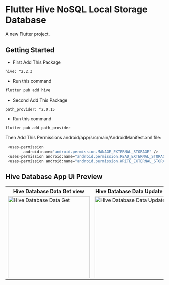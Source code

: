 # Flutter Hive NoSQL Local Storage Database

A new Flutter project.

## Getting Started

- First Add This Package
```sh
hive: ^2.2.3
```
- Run this command
```sh
flutter pub add hive
```
- Second Add This Package
```sh
path_provider: ^2.0.15
```
- Run this command
```sh
flutter pub add path_provider
```

Then Add This Permissions android/app/src/main/AndroidManifest.xml file:
```sh 
 <uses-permission
        android:name="android.permission.MANAGE_EXTERNAL_STORAGE" />
 <uses-permission android:name="android.permission.READ_EXTERNAL_STORAGE" />
 <uses-permission android:name="android.permission.WRITE_EXTERNAL_STORAGE" />
```




## Hive Database App Ui Preview


<table>
  
  
<tr>                    
   <th>Hive Database Data Get view</th>
   <th>Hive Database Data Update view</th>
   <th>Hive Database Data delete view</th>
</tr>  
  
  
  
<tr>

<td>
  <img src="https://github.com/mdsomad/Flutter-Hive-NoSQL-Local-Storage-Database/assets/103892160/14d35ea2-c3d9-44fa-b990-5e75ea9fb2d4" alt="Hive Database Data Get" width="260"/>
</td>

<td>
 <img src="https://github.com/mdsomad/Flutter-Hive-NoSQL-Local-Storage-Database/assets/103892160/a4f9efe1-c653-4507-aba9-9c93f7466155" alt="Hive Database Data Update" width="260"/>
</td>

<td>
  <img src="https://github.com/mdsomad/Flutter-Hive-NoSQL-Local-Storage-Database/assets/103892160/cb11f1fd-d107-4332-be8f-f350bf3d8fbd" alt="Hive Database Data delete" width="260"/>
</td>

  
</tr>

</table>





